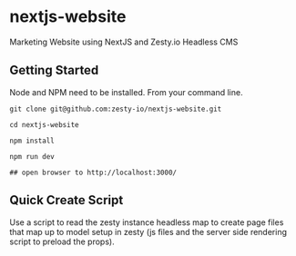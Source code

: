 # nextjs-website
Marketing Website using NextJS and Zesty.io Headless CMS


## Getting Started

Node and NPM need to be installed. From your command line.

```
git clone git@github.com:zesty-io/nextjs-website.git

cd nextjs-website

npm install

npm run dev

## open browser to http://localhost:3000/

```

## Quick Create Script

Use a script to read the zesty instance headless map to create page files that map up to model setup in zesty (js files and the server side rendering script to preload the props).
